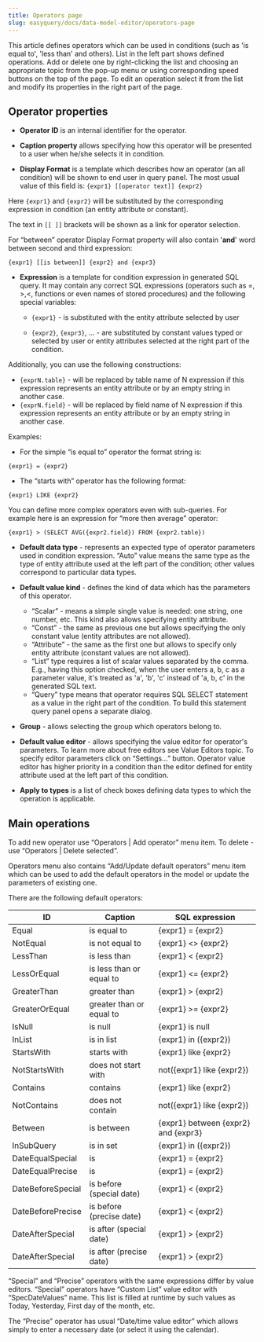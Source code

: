 ```yaml
---
title: Operators page
slug: easyquery/docs/data-model-editor/operators-page
---
```



This article defines operators which can be used in conditions (such as 'is equal to', 'less than' and others). List in the left part shows defined operations. Add or delete one by right-clicking the list and choosing an appropriate topic from the pop-up menu or using corresponding speed buttons on the top of the page. To edit an operation select it from the list and modify its properties in the right part of the page.

## Operator properties

* **Operator ID** is an internal identifier for the operator.

* **Caption property** allows specifying how this operator will be presented to a user when he/she selects it in condition.

* **Display Format** is a template which describes how an operator (an all condition) will be shown to end user in query panel. The most usual value of this field is: `{expr1} [[operator text]] {expr2}`

Here `{expr1}` and `{expr2}` will be substituted by the corresponding expression in condition (an entity attribute or constant).

The text in `[[ ]]` brackets will be shown as a link for operator selection.

For “between” operator Display Format property will also contain '**and**' word between second and third expression:

```
{expr1} [[is between]] {expr2} and {expr3}
```

* **Expression** is a template for condition expression in generated SQL query. It may contain any correct SQL expressions (operators such as =, >,<, functions or even names of stored procedures) and the following special variables:

  * `{expr1}` - is substituted with the entity attribute selected by user

  * `{expr2}`, `{expr3}`, … - are substituted by constant values typed or selected by user or entity attributes selected at the right part of the condition.

Additionally, you can use the following constructions:

* `{exprN.table}` - will be replaced by table name of N expression if this expression represents an entity attribute or by an empty string in another case.
* `{exprN.field}` - will be replaced by field name of N expression if this expression represents an entity attribute or by an empty string in another case.

Examples:

 * For the simple “is equal to” operator the format string is:

```
{expr1} = {expr2}
```
 * The “starts with” operator has the following format:

```
{expr1} LIKE {expr2}
```

You can define more complex operators even with sub-queries. For example here is an expression for “more then average” operator:

```
{expr1} > (SELECT AVG({expr2.field}) FROM {expr2.table})
```

* **Default data type** - represents an expected type of operator parameters used in condition expression. “Auto” value means the same type as the type of entity attribute used at the left part of the condition; other values correspond to particular data types.

* **Default value kind** - defines the kind of data which has the parameters of this operator.
  
  * “Scalar” - means a simple single value is needed: one string, one number, etc. This kind also allows specifying entity attribute.
  * “Const” - the same as previous one but allows specifying the only constant value (entity attributes are not allowed).
  * “Attribute” - the same as the first one but allows to specify only entity attribute (constant values are not allowed).
  * “List” type requires a list of scalar values separated by the comma. E.g., having this option checked, when the user enters a, b, c as a parameter value, it's treated as 'a', 'b', 'c' instead of 'a, b, c' in the generated SQL text.
  * “Query” type means that operator requires SQL SELECT statement as a value in the right part of the condition. To build this statement query panel opens a separate dialog.

* **Group** - allows selecting the group which operators belong to.

* **Default value editor** - allows specifying the value editor for operator's parameters. To learn more about free editors see Value Editors topic. To specify editor parameters click on “Settings…” button. Operator value editor has higher priority in a condition than the editor defined for entity attribute used at the left part of this condition.

* **Apply to types** is a list of check boxes defining data types to which the operation is applicable.

## Main operations

To add new operator use “Operators | Add operator” menu item. To delete - use “Operators | Delete selected”.

Operators menu also contains “Add/Update default operators” menu item which can be used to add the default operators in the model or update the parameters of existing one.

There are the following default operators: 

| ID | Caption | SQL expression |
|-------------------------|-------------------------------|--------------------|
|Equal | is equal to | {expr1} = {expr2} |
|NotEqual | is not equal to | {expr1} <> {expr2} |
|LessThan | is less than | {expr1} < {expr2} |
|LessOrEqual | is less than or equal to | {expr1} <= {expr2} |
|GreaterThan 	 | greater than | {expr1} > {expr2} |
|GreaterOrEqual | greater than or equal to | {expr1} >= {expr2} |
|IsNull			 | is null			 | {expr1} is null |	
|InList 	 | is in list | {expr1} in ({expr2})|
|StartsWith 	 	 | starts with | {expr1} like {expr2}|
|NotStartsWith	 | does not start with | not({expr1} like {expr2})|
|Contains 	 | contains | {expr1} like {expr2}|
|NotContains 	 | does not contain | not({expr1} like {expr2})|
|Between 	 | is between | {expr1} between {expr2} and {expr3}|
|InSubQuery 	 | is in set 	 | {expr1} in ({expr2})|
|DateEqualSpecial 	 | is 	 | {expr1} = {expr2} |
|DateEqualPrecise 	 | is 	 | {expr1} = {expr2} |
|DateBeforeSpecial 	 | is before (special date) | {expr1} < {expr2} |
|DateBeforePrecise | is before (precise date) | {expr1} < {expr2} |
|DateAfterSpecial | is after (special date) | {expr1} > {expr2} |
|DateAfterSpecial | is after (precise date) | {expr1} > {expr2} |

 “Special” and “Precise” operators with the same expressions differ by value editors. “Special” operators have “Custom List” value editor with “SpecDateValues” name. This list is filled at runtime by such values as Today, Yesterday, First day of the month, etc.

The “Precise” operator has usual “Date/time value editor” which allows simply to enter a necessary date (or select it using the calendar).